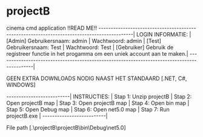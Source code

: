 # projectB
cinema cmd application
!!READ ME!!
--------------------------------------------------------------------------------------------|
LOGIN INFORMATIE:                                                                           |
[Admin] Gebruikersnaam: admin | Wachtwoord: admin                                           |
[Test] Gebruikersnaam: Test | Wachtwoord: Test                                              |
[Gebruiker] Gebruik de registreer functie in het progamma om een uniek account aan te maken.|
--------------------------------------------------------------------------------------------|

GEEN EXTRA DOWNLOADS NODIG NAAST HET STANDAARD [.NET, C#, WINDOWS]

--------------------------|
INSTRUCTIES:              |
Stap 1: Unzip projectB    |
Stap 2: Open projectB map |
Stap 3: Open projectB map |
Stap 4: Open bin map      |
Stap 5: Open Debug map    |
Stap 6: Open net5.0 map   |
Stap 7: Run projectB.exe  |
--------------------------|

File path [.\projectB\projectB\bin\Debug\net5.0] 
